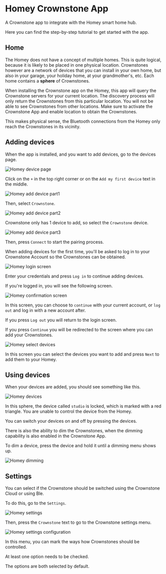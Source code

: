 # Homey Crownstone App

A Crownstone app to integrate with the Homey smart home hub.

Here you can find the step-by-step tutorial to get started with the app.

## Home

The Homey does not have a concept of multiple homes. This is quite logical, because it is likely to be placed in one
physical location. Crownstones however are a network of devices that you can install in your own home, but also in
your garage, your holiday home, at your grandmother's, etc. Each home contains a **sphere** of Crownstones.

When installing the Crownstone app on the Homey, this app will query the Crownstone servers for your current location.
The discovery process will only return the Crownstones from this particular location. You will not be able to see
Crownstones from other locations. Make sure to activate the Crownstone App and enable location to obtain the Crownstones.

This makes physical sense, the Bluetooth connections from the Homey only reach the Crownstones in its vicinity.


## Adding devices

When the app is installed, and you want to add devices, go to the devices page.

![Homey device page](doc/homey-homepage.jpeg)

Click on the `+` in the top right corner or on the `Add my first device` text in the middle.

![Homey add device part1](doc/homey-add-device-part-1.jpeg)

Then, select `Crownstone`.

![Homey add device part2](doc/homey-add-device-part-2.jpeg)

Crownstone only has 1 device to add, so select the `Crownstone` device.

![Homey add device part3](doc/homey-add-device-part-3.jpeg)

Then, press `Connect` to start the pairing process.

When adding devices for the first time, you'll be asked to log in to your Crownstone Account so the Crownstones can be obtained.

![Homey login screen](doc/homey-login.jpeg)

Enter your credentials and press `Log in` to continue adding devices.

If you're logged in, you will see the following screen.

![Homey confirmation screen](doc/homey-confirmation.jpeg)

In this screen, you can choose to `continue` with your current account, or `log out` and log in with a new account after.

If you press `Log out` you will return to the login screen.

If you press `Continue` you will be redirected to the screen where you can add your Crownstones.

![Homey select devices](doc/homey-select-devices.jpeg)

In this screen you can select the devices you want to add and press `Next` to add them to your Homey.


## Using devices

When your devices are added, you should see something like this.

![Homey devices](doc/homey-devices.jpeg)

In this sphere, the device called `studio` is locked, which is marked with a red triangle. You are unable to control the device from the Homey.

You can switch your devices on and off by pressing the devices.

There is also the ability to dim the Crownstones, when the dimming capability is also enabled in the Crownstone App.

To dim a device, press the device and hold it until a dimming menu shows up.

![Homey dimming](doc/homey-dim.jpeg)


## Settings

You can select if the Crownstone should be switched using the Crownstone Cloud or using Ble.

To do this, go to the `Settings`.

![Homey settings](doc/homey-settings.jpg)

Then, press the `Crownstone` text to go to the Crownstone settings menu.

![Homey settings configuration](doc/homey-configuration-settings.jpeg)

In this menu, you can mark the ways how Crownstones should be controlled.

At least one option needs to be checked.

The options are both selected by default.